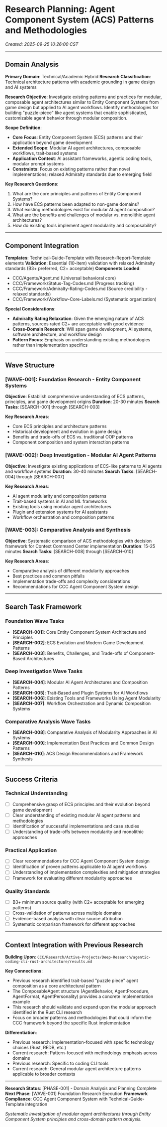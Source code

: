 # Research Planning: Agent Component System (ACS) Patterns and Methodologies
*Created: 2025-09-25 10:26:00 CST*

---

## Domain Analysis

**Primary Domain**: Technical/Academic Hybrid
**Research Classification**: Technical architecture patterns with academic grounding in game design and AI systems

**Research Objective**:
Investigate existing patterns and practices for modular, composable agent architectures similar to Entity Component Systems from game design but applied to AI agent workflows. Identify methodologies for building "puzzle-piece" like agent systems that enable sophisticated, customizable agent behavior through modular composition.

**Scope Definition**:
- **Core Focus**: Entity Component System (ECS) patterns and their application beyond game development
- **Extended Scope**: Modular AI agent architectures, composable workflows, trait-based systems
- **Application Context**: AI assistant frameworks, agentic coding tools, modular prompt systems
- **Constraints**: Focus on existing patterns rather than novel implementations; relaxed Admiralty standards due to emerging field

**Key Research Questions**:
1. What are the core principles and patterns of Entity Component Systems?
2. How have ECS patterns been adapted to non-game domains?
3. What existing methodologies exist for modular AI agent composition?
4. What are the benefits and challenges of modular vs. monolithic agent architectures?
5. How do existing tools implement agent modularity and composability?

---

## Component Integration

**Templates**: Technical-Guide-Template with Research-Report-Template elements
**Validation**: Essential (10-item) validation with relaxed Admiralty standards (B3+ preferred, C2+ acceptable)
**Components Loaded**:
- CCC/Agents/Agent.md (Universal behavioral core)
- CCC/Framework/Status-Tag-Codes.md (Progress tracking)
- CCC/Framework/Admiralty-Rating-Codes.md (Source credibility - relaxed standards)
- CCC/Framework/Workflow-Core-Labels.md (Systematic organization)

**Special Considerations**:
- **Admiralty Rating Relaxation**: Given the emerging nature of ACS patterns, sources rated C2+ are acceptable with good evidence
- **Cross-Domain Research**: Will span game development, AI systems, software architecture, and workflow design
- **Pattern Focus**: Emphasis on understanding existing methodologies rather than implementation specifics

---

## Wave Structure

### [WAVE-001]: Foundation Research - Entity Component Systems
**Objective**: Establish comprehensive understanding of ECS patterns, principles, and game development origins
**Duration**: 20-30 minutes
**Search Tasks**: [SEARCH-001] through [SEARCH-003]

**Key Research Areas**:
- Core ECS principles and architecture patterns
- Historical development and evolution in game design
- Benefits and trade-offs of ECS vs. traditional OOP patterns
- Component composition and system interaction patterns

### [WAVE-002]: Deep Investigation - Modular AI Agent Patterns
**Objective**: Investigate existing applications of ECS-like patterns to AI agents and workflow systems
**Duration**: 30-40 minutes
**Search Tasks**: [SEARCH-004] through [SEARCH-007]

**Key Research Areas**:
- AI agent modularity and composition patterns
- Trait-based systems in AI and ML frameworks
- Existing tools using modular agent architectures
- Plugin and extension systems for AI assistants
- Workflow orchestration and composition patterns

### [WAVE-003]: Comparative Analysis and Synthesis
**Objective**: Systematic comparison of ACS methodologies with decision framework for Context Command Center implementation
**Duration**: 15-25 minutes
**Search Tasks**: [SEARCH-008] through [SEARCH-010]

**Key Research Areas**:
- Comparative analysis of different modularity approaches
- Best practices and common pitfalls
- Implementation trade-offs and complexity considerations
- Recommendations for CCC Agent Component System design

---

## Search Task Framework

### Foundation Wave Tasks
- **[SEARCH-001]**: Core Entity Component System Architecture and Principles
- **[SEARCH-002]**: ECS Evolution and Modern Game Development Patterns
- **[SEARCH-003]**: Benefits, Challenges, and Trade-offs of Component-Based Architectures

### Deep Investigation Wave Tasks
- **[SEARCH-004]**: Modular AI Agent Architectures and Composition Patterns
- **[SEARCH-005]**: Trait-Based and Plugin Systems for AI Workflows
- **[SEARCH-006]**: Existing Tools and Frameworks Using Agent Modularity
- **[SEARCH-007]**: Workflow Orchestration and Dynamic Composition Systems

### Comparative Analysis Wave Tasks
- **[SEARCH-008]**: Comparative Analysis of Modularity Approaches in AI Systems
- **[SEARCH-009]**: Implementation Best Practices and Common Design Patterns
- **[SEARCH-010]**: ACS Design Recommendations and Framework Synthesis

---

## Success Criteria

### **Technical Understanding**
- [ ] Comprehensive grasp of ECS principles and their evolution beyond game development
- [ ] Clear understanding of existing modular AI agent patterns and methodologies
- [ ] Identification of successful implementations and case studies
- [ ] Understanding of trade-offs between modularity and monolithic approaches

### **Practical Application**
- [ ] Clear recommendations for CCC Agent Component System design
- [ ] Identification of proven patterns applicable to AI agent workflows
- [ ] Understanding of implementation complexities and mitigation strategies
- [ ] Framework for evaluating different modularity approaches

### **Quality Standards**
- [ ] B3+ minimum source quality (with C2+ acceptable for emerging patterns)
- [ ] Cross-validation of patterns across multiple domains
- [ ] Evidence-based analysis with clear source attribution
- [ ] Systematic comparison framework for different approaches

---

## Context Integration with Previous Research

**Building Upon**: `CCC/Research/Active-Projects/Deep-Research/agentic-coding-cli-rust-architecture/results.md`

**Key Connections**:
- Previous research identified trait-based "puzzle piece" agent composition as a core architectural pattern
- The ComposableAgent structure (AgentBehavior, AgentProcedure, AgentFormat, AgentPersonality) provides a concrete implementation example
- This research should validate and expand upon the modular approach identified in the Rust CLI research
- Focus on broader patterns and methodologies that could inform the CCC framework beyond the specific Rust implementation

**Differentiation**:
- Previous research: Implementation-focused with specific technology choices (Rust, REDB, etc.)
- Current research: Pattern-focused with methodology emphasis across domains
- Previous research: Specific to coding CLI tools
- Current research: General modular agent architecture patterns applicable to broader contexts

---

**Research Status**: [PHASE-001] - Domain Analysis and Planning Complete
**Next Phase**: [WAVE-001] Foundation Research Execution
**Framework Compliance**: CCC Agent Component System with Technical-Guide-Template integration

*Systematic investigation of modular agent architectures through Entity Component System principles and cross-domain pattern analysis.*